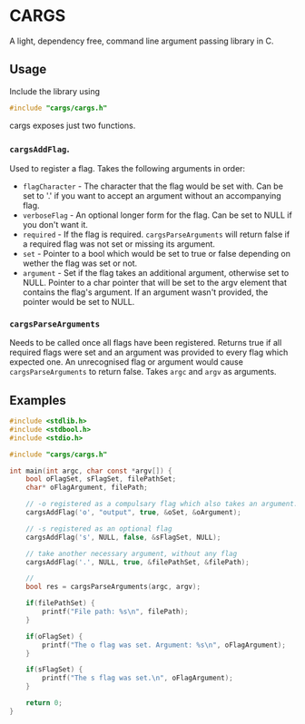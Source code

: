 # CARGS
A light, dependency free, command line argument passing library in C.
## Usage
Include the library using  
```c
#include "cargs/cargs.h"
```  
cargs exposes just two functions.  
### `cargsAddFlag`.
Used to register a flag. Takes the following arguments in order:  
- `flagCharacter` - The character that the flag would be set with. Can be set to '.' if you want to accept an argument without an accompanying flag.
- `verboseFlag` - An optional longer form for the flag. Can be set to NULL if you don't want it.
- `required` - If the flag is required. `cargsParseArguments` will return false if a required flag was not set or missing its argument.
- `set` - Pointer to a bool which would be set to true or false depending on wether the flag was set or not.
- `argument` - Set if the flag takes an additional argument, otherwise set to NULL. Pointer to a char pointer that will be set to the argv element that contains the flag's argument. If an argument wasn't provided, the pointer would be set to NULL.
### `cargsParseArguments`
Needs to be called once all flags have been registered. Returns true if all required flags were set and an argument was provided to every flag which expected one. An unrecognised flag or argument would cause `cargsParseArguments` to return false. Takes `argc` and `argv` as arguments.
## Examples
```c
#include <stdlib.h>
#include <stdbool.h>
#include <stdio.h>

#include "cargs/cargs.h"

int main(int argc, char const *argv[]) {
    bool oFlagSet, sFlagSet, filePathSet;
    char* oFlagArgument, filePath;

    // -o registered as a compulsary flag which also takes an argument. Can also be passed in as --output
    cargsAddFlag('o', "output", true, &oSet, &oArgument);

    // -s registered as an optional flag
    cargsAddFlag('s', NULL, false, &sFlagSet, NULL);

    // take another necessary argument, without any flag 
    cargsAddFlag('.', NULL, true, &filePathSet, &filePath);

    // 
    bool res = cargsParseArguments(argc, argv);

    if(filePathSet) {
        printf("File path: %s\n", filePath);
    }

    if(oFlagSet) {
        printf("The o flag was set. Argument: %s\n", oFlagArgument);
    }

    if(sFlagSet) {
        printf("The s flag was set.\n", oFlagArgument);
    }

    return 0;
}
```
